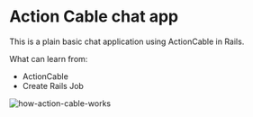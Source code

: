# Action Cable chat app

This is a plain basic chat application using ActionCable in Rails.

What can learn from:
- ActionCable
- Create Rails Job

![how-action-cable-works](https://user-images.githubusercontent.com/948856/78743444-d9835f00-7988-11ea-927b-8656c628f78a.png)

